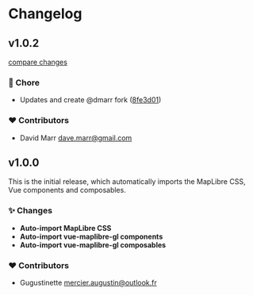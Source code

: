 # Changelog

## v1.0.2

[compare changes](https://github.com/marr/nuxt-maplibre/compare/1.0.1...v1.0.2)

### 🏡 Chore

- Updates and create @dmarr fork ([8fe3d01](https://github.com/marr/nuxt-maplibre/commit/8fe3d01))

### ❤️ Contributors

- David Marr <dave.marr@gmail.com>

## v1.0.0

This is the initial release, which automatically imports the MapLibre CSS, Vue components and composables.

### ✨ Changes

  - **Auto-import MapLibre CSS**
  - **Auto-import vue-maplibre-gl components**
  - **Auto-import vue-maplibre-gl composables**

### ❤️  Contributors

- Gugustinette <mercier.augustin@outlook.fr>